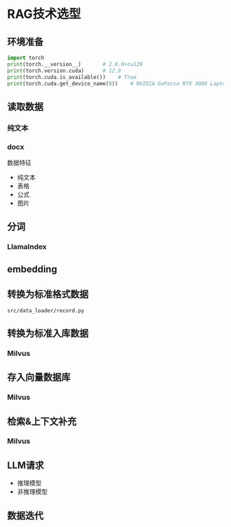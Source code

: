 # RAG技术选型

## 环境准备
```python
import torch
print(torch.__version__)       # 2.8.0+cu129
print(torch.version.cuda)      # 12.9
print(torch.cuda.is_available())    # True
print(torch.cuda.get_device_name(0))    # NVIDIA GeForce RTX 3080 Laptop GPU
```

## 读取数据
### 纯文本

### docx
数据特征
- 纯文本
- 表格
- 公式
- 图片

## 分词
### LlamaIndex

## embedding
### 

## 转换为标准格式数据
```text
src/data_loader/record.py
```

## 转换为标准入库数据
### Milvus

## 存入向量数据库
### Milvus

## 检索&上下文补充
### Milvus

## LLM请求
- 推理模型
- 非推理模型

## 数据迭代
